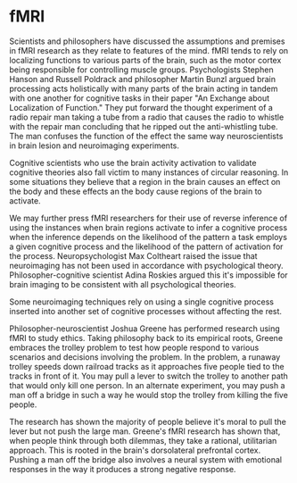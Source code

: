 # fMRI

Scientists and philosophers have discussed the assumptions and premises in fMRI research as they relate
to features of the mind. fMRI tends to rely on localizing functions to various parts of the brain, such
as the motor cortex being responsible for controlling muscle groups. Psychologists Stephen Hanson and 
Russell Poldrack and philosopher Martin Bunzl argued brain processing acts holistically with many
parts of the brain acting in tandem with one another for cognitive tasks in their paper "An Exchange 
about Localization of Function." They put forward the thought experiment of a radio repair man
taking a tube from a radio that causes the radio to whistle with the repair man concluding that
he ripped out the anti-whistling tube. The man confuses the function of the effect the same way neuroscientists
in brain lesion and neuroimaging experiments. 

Cognitive scientists who use the brain activity activation to validate cognitive theories also fall victim to many 
instances of circular reasoning. In some situations they believe that a region in the brain causes an effect on the 
body and these effects an the body cause regions of the brain to activate.

We may further press fMRI researchers for their use of reverse inference of using the instances when brain 
regions activate to infer a cognitive process when the inference depends on the likelihood of the pattern a task
employs a given cognitive process and the likelihood of the pattern of activation for the process. Neuropsychologist
Max Coltheart raised the issue that neuroimaging has not been used in accordance with psychological theory. Philosopher-cognitive
scientist Adina Roskies argued this it's impossible for brain imaging to be consistent with all psychological theories.

Some neuroimaging techniques rely on using a single cognitive process inserted into another set of cognitive processes
without affecting the rest.  

Philosopher-neuroscientist Joshua Greene has performed research using fMRI to study ethics. Taking philosophy back to its empirical roots, 
Greene embraces the trolley problem to test how people respond to various scenarios and decisions involving the problem. In the problem, 
a runaway trolley speeds down railroad tracks as it approaches five people tied to the tracks in front of it. You may pull a lever 
to switch the trolley to another path that would only kill one person. In an alternate experiment, you may push a man off a bridge 
in such a way he would stop the trolley from killing the five people.

The research has shown the majority of people believe it's moral to pull the lever but not push the large man. Greene's fMRI research
has shown that, when people think through both dilemmas, they take a rational, utilitarian approach. This is rooted in the brain's
dorsolateral prefrontal cortex. Pushing a man off the bridge also involves a neural system with emotional responses in the way
it produces a strong negative response. 

